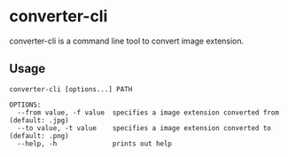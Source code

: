 converter-cli
===

converter-cli is a command line tool to convert image extension.

## Usage

```
converter-cli [options...] PATH

OPTIONS:
  --from value, -f value  specifies a image extension converted from (default: .jpg)
  --to value, -t value    specifies a image extension converted to (default: .png)
  --help, -h              prints out help
```
